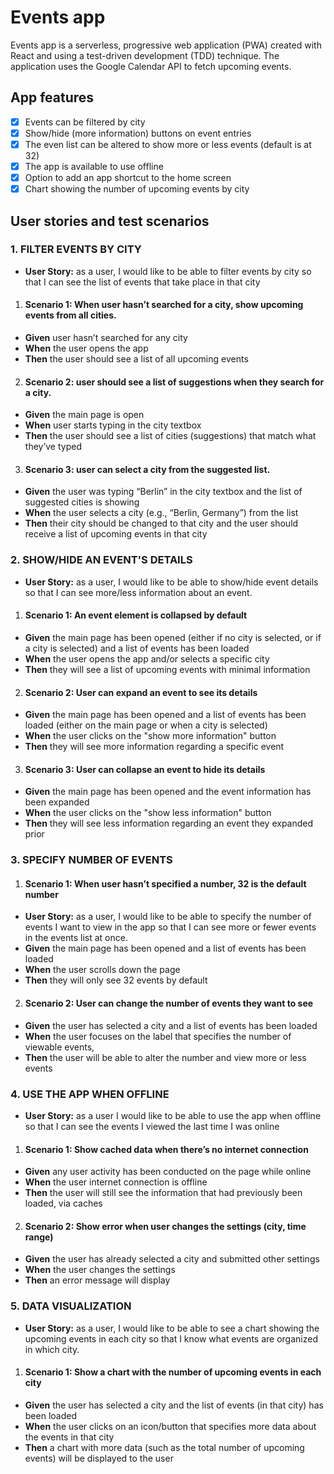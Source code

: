 # Events app
Events app is a serverless, progressive web application (PWA) created with React and using a test-driven development (TDD) technique. 
The application uses the Google Calendar API to fetch upcoming events.

## App features
- [x] Events can be filtered by city
- [x] Show/hide (more information) buttons on event entries
- [x] The even list can be altered to show more or less events (default is at 32)
- [x] The app is available to use offline 
- [x] Option to add an app shortcut to the home screen
- [x] Chart showing the number of upcoming events by city

## User stories and test scenarios

### 1. FILTER EVENTS BY CITY
- **User Story:** as a user, I would like to be able to filter events by city so that I can see the list of events that take place in that city
 1. #### **Scenario 1:** When user hasn’t searched for a city, show upcoming events from all cities.
- **Given** user hasn’t searched for any city
- **When** the user opens the app
- **Then** the user should see a list of all upcoming events

 2. #### **Scenario 2:** user should see a list of suggestions when they search for a city.
- **Given** the main page is open
- **When** user starts typing in the city textbox
- **Then** the user should see a list of cities (suggestions) that match what they’ve typed

 3. #### **Scenario 3:** user can select a city from the suggested list.
- **Given** the user was typing “Berlin” in the city textbox and the list of suggested cities is showing
- **When** the user selects a city (e.g., “Berlin, Germany”) from the list
- **Then** their city should be changed to that city and the user should receive a list of upcoming events in that city

### 2. SHOW/HIDE AN EVENT'S DETAILS
- **User Story:** as a user, I would like to be able to show/hide event details so that I can see more/less information about an event.
 1. #### **Scenario 1:** An event element is collapsed by default
- **Given** the main page has been opened (either if no city is selected, or if a city is selected) and a list of events has been loaded 
- **When** the user opens the app and/or selects a specific city
- **Then** they will see a list of upcoming events with minimal information
 2. #### **Scenario 2:** User can expand an event to see its details
- **Given** the main page has been opened and a list of events has been loaded (either on the main page or when a city is selected) 
- **When** the user clicks on the "show more information" button
- **Then** they will see more information regarding a specific event
 3. #### **Scenario 3:** User can collapse an event to hide its details
- **Given** the main page has been opened and the event information has been expanded
- **When** the user clicks on the "show less information" button
- **Then** they will see less information regarding an event they expanded prior
 
### 3. SPECIFY NUMBER OF EVENTS
 1. #### **Scenario 1:** When user hasn’t specified a number, 32 is the default number
- **User Story:** as a user, I would like to be able to specify the number of events I want to view in the app so that I can see more or fewer events in the events list at once.
- **Given** the main page has been opened and a list of events has been loaded 
- **When** the user scrolls down the page
- **Then** they will only see 32 events by default
 2. #### **Scenario 2:** User can change the number of events they want to see
- **Given** the user has selected a city and a list of events has been loaded
- **When** the user focuses on the label that specifies the number of viewable events,
- **Then** the user will be able to alter the number and view more or less events

### 4. USE THE APP WHEN OFFLINE
- **User Story:** as a user I would like to be able to use the app when offline so that I can see the events I viewed the last time I was online
 1. #### **Scenario 1:** Show cached data when there’s no internet connection
- **Given** any user activity has been conducted on the page while online 
- **When** the user internet connection is offline
- **Then** the user will still see the information that had previously been loaded, via caches
 2. #### **Scenario 2:** Show error when user changes the settings (city, time range)
- **Given** the user has already selected a city and submitted other settings 
- **When** the user changes the settings
- **Then** an error message will display 

### 5. DATA VISUALIZATION
- **User Story:** as a user, I would like to be able to see a chart showing the upcoming events in each city so that I know what events are organized in which city.
 1. #### **Scenario 1:** Show a chart with the number of upcoming events in each city
- **Given** the user has selected a city and the list of events (in that city) has been loaded
- **When** the user clicks on an icon/button that specifies more data about the events in that city 
- **Then** a chart with more data (such as the total number of upcoming events) will be displayed to the user
